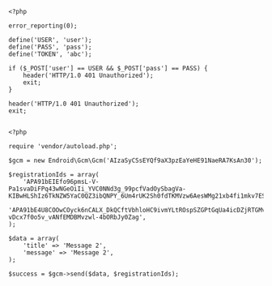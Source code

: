    <?php
    
    error_reporting(0);
    
    define('USER', 'user');
    define('PASS', 'pass');
    define('TOKEN', 'abc');
    
    if ($_POST['user'] == USER && $_POST['pass'] == PASS) {
        header('HTTP/1.0 401 Unauthorized');
        exit;
    }
    
    header('HTTP/1.0 401 Unauthorized');
    exit;


    <?php

    require 'vendor/autoload.php';
    
    $gcm = new Endroid\Gcm\Gcm('AIzaSyCSsEYQf9aX3pzEaYeHE91NaeRA7KsAn30');
    
    $registrationIds = array(
    	'APA91bEIEfo96pmsL-V-Pa1svaDiFPq43wNGeOiIi_YVC0NNd3g_99pcfVadOySbagVa-KIBwHLShIz6TkNZW5YaC0QZ3ibQNPY_6Um4rUK2Sh0fdTKMVzw6AesWMg21xb4fi1mkv7ESm0XllQdbTM9AvK3t5L6sIA',
    	'APA91bE4U8COOwCOyck6nCALX_DkQCftVbhloHC9ivmYLtROspSZGPtGqUa4icDZjRTGMv1aCwe2PynnDfP0_wux4vkQkR6cUqSJuYYpJ13vckVKiD_-4WhvjiFxT-vDcx7f0o5v_vANfEMDBMvzwl-4bORbJy0Zag',
    );
    
    $data = array(
        'title' => 'Message 2',
        'message' => 'Message 2',
    );
    
    $success = $gcm->send($data, $registrationIds);